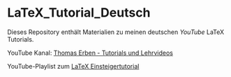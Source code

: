 # LaTeX_Tutorial_Deutsch

Dieses Repository enthält Materialien zu meinen deutschen *YouTube* LaTeX
Tutorials.

YouTube Kanal: [Thomas Erben - Tutorials und Lehrvideos](https://www.youtube.com/channel/UCgaFgieXi6HIryaFyhhzQtg)

YouTube-Playlist zum [LaTeX Einsteigertutorial](https://youtube.com/playlist?list=PL0FqMC_xCtjTg5XgHXhNPUJNib6gW_Zpi)
